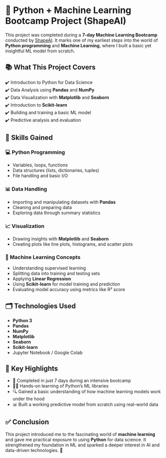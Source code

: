 # 🤖 Python + Machine Learning Bootcamp Project (ShapeAI)

This project was completed during a **7-day Machine Learning Bootcamp** conducted by [ShapeAI](https://www.shapeai.tech/). It marks one of my earliest steps into the world of **Python programming** and **Machine Learning**, where I built a basic yet insightful ML model from scratch.


## 📚 What This Project Covers

✔️ Introduction to Python for Data Science  
✔️ Data Analysis using **Pandas** and **NumPy**  
✔️ Data Visualization with **Matplotlib** and **Seaborn**  
✔️ Introduction to **Scikit-learn**  
✔️ Building and training a basic ML model  
✔️ Predictive analysis and evaluation

## 🧠 Skills Gained

### 💻 Python Programming
- Variables, loops, functions
- Data structures (lists, dictionaries, tuples)
- File handling and basic I/O

### 📊 Data Handling
- Importing and manipulating datasets with **Pandas**
- Cleaning and preparing data
- Exploring data through summary statistics

### 📈 Visualization
- Drawing insights with **Matplotlib** and **Seaborn**
- Creating plots like line plots, histograms, and scatter plots

### 🤖 Machine Learning Concepts
- Understanding supervised learning
- Splitting data into training and testing sets
- Applying **Linear Regression**
- Using **Scikit-learn** for model training and prediction
- Evaluating model accuracy using metrics like R² score

## 🗂️ Technologies Used

- **Python 3**
- **Pandas**
- **NumPy**
- **Matplotlib**
- **Seaborn**
- **Scikit-learn**
- Jupyter Notebook / Google Colab

## 📌 Key Highlights

- 🚀 Completed in just 7 days during an intensive bootcamp
- 👨‍💻 Hands-on learning of Python’s ML libraries
- 🔍 Gained a basic understanding of how machine learning models work under the hood
- 📊 Built a working predictive model from scratch using real-world data

## ✅ Conclusion

This project introduced me to the fascinating world of **machine learning** and gave me practical exposure to using **Python** for data science. It strengthened my foundation in ML and sparked a deeper interest in AI and data-driven technologies. 🌟
